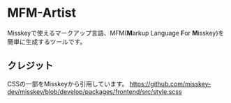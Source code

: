 # MFM-Artist
Misskeyで使えるマークアップ言語、MFM(**M**arkup Language **F**or **M**isskey)を簡単に生成するツールです。

## クレジット
CSSの一部をMisskeyから引用しています。
https://github.com/misskey-dev/misskey/blob/develop/packages/frontend/src/style.scss